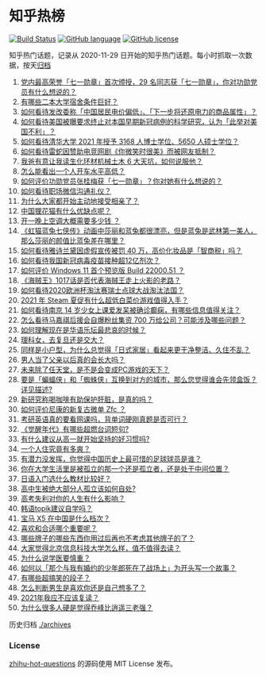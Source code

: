 # 知乎热榜
[![Build Status](https://github.com/ToWeLong/zhihu-hot-questions/workflows/CI/badge.svg)](https://github.com/ToWeLong/zhihu-hot-questions/actions)
[![GitHub language](https://img.shields.io/badge/language-golang-orange.svg)](https://golang.org/)
[![GitHub license](https://img.shields.io/github/license/ToWeLong/zhihu-hot-questions)](https://github.com/ToWeLong/zhihu-hot-questions/blob/main/LICENSE)

知乎热门话题，记录从 2020-11-29 日开始的知乎热门话题。每小时抓取一次数据，按天[归档](./archives)

<!-- BEGIN -->

1. [党内最高荣誉「七一勋章」首次颁授，29 名同志获「七一勋章」，你对功勋党员有什么想说的？](https://www.zhihu.com/question/468683456)
1. [有哪些二本大学宿舍条件巨好？](https://www.zhihu.com/question/374028292)
1. [如何看待发改委称「中国居民电价偏低」、「下一步将还原电力的商品属性」？](https://www.zhihu.com/question/468425398)
1. [如何看待美国被曝要求终止对本国早期新冠病例的科学研究，认为「此举对美国不利」？](https://www.zhihu.com/question/468627372)
1. [如何看待清华大学 2021 年授予 3168 人博士学位、5650 人硕士学位？](https://www.zhihu.com/question/468084761)
1. [如何看待雷蛇因赞助电竞网剧《你微笑时很美》而被网友抵制？](https://www.zhihu.com/question/468432056)
1. [我爸有意让我读生化环材机械土木 6 大天坑，如何说服他？](https://www.zhihu.com/question/468659467)
1. [怎么能看出一个人开车水平高低？](https://www.zhihu.com/question/390627646)
1. [如何评价功勋党员张桂梅获「七一勋章」？你对她有什么想说的？](https://www.zhihu.com/question/468714113)
1. [如何看待职场微信沟通礼仪？](https://www.zhihu.com/question/467777965)
1. [为什么大家都开始主动地接受相亲了？](https://www.zhihu.com/question/455245266)
1. [中国狸花猫有什么优缺点呢？](https://www.zhihu.com/question/49379992)
1. [开一晚上空调大概需要多少钱 ？](https://www.zhihu.com/question/30844890)
1. [《虹猫蓝兔七侠传》动画中莎丽和蓝兔都很漂亮，但是蓝兔是武林第一美人，那么莎丽的颜值比蓝兔差在哪里？](https://www.zhihu.com/question/457762212)
1. [如何看待雅诗兰黛因虚假宣传被罚 40 万，高价化妆品是「智商税」吗？](https://www.zhihu.com/question/468588693)
1. [如何看待我国新冠病毒疫苗接种超12亿剂次？](https://www.zhihu.com/question/468800069)
1. [如何评价 Windows 11 首个预览版 Build 22000.51 ？](https://www.zhihu.com/question/468659107)
1. [《海贼王》1017话是否代表海贼王走上火影的老路？](https://www.zhihu.com/question/468180174)
1. [如何看待2020欧洲杯淘汰赛瑞士点球大战淘汰法国？](https://www.zhihu.com/question/468666336)
1. [2021 年 Steam 夏促有什么超低白菜价游戏值得入手？](https://www.zhihu.com/question/467846705)
1. [如何看待南京 14 岁少女上课爱发呆被确诊癫痫，有哪些信息值得关注？](https://www.zhihu.com/question/468699123)
1. [怎么看待马嘉祺后援会自爆粉丝集资 700 万给公司？可能涉及哪些问题？](https://www.zhihu.com/question/468354788)
1. [如何理解现在是华语乐坛最悲哀的时候？](https://www.zhihu.com/question/358590192)
1. [理科女，去复旦还是交大？](https://www.zhihu.com/question/467187752)
1. [同样是小户型，为什么总觉得「日式家居」看起来更干净整洁、久住不乱？](https://www.zhihu.com/question/456011068)
1. [男人当了父亲以后真的会长大吗？](https://www.zhihu.com/question/440051636)
1. [未来除了任天堂，是不是会变成PC游戏的天下？](https://www.zhihu.com/question/466668709)
1. [要是「蝙蝠侠」和「蜘蛛侠」互换到对方的城市，那么您觉得谁会先领盒饭？详见描述?](https://www.zhihu.com/question/462783033)
1. [新研究称喝咖啡有助保护肝脏，是真的吗？](https://www.zhihu.com/question/468425699)
1. [如何评价尼康的新复古微单 Zfc ？](https://www.zhihu.com/question/464936433)
1. [考研英语真的要看网课吗，背单词硬刚真题是否可行？](https://www.zhihu.com/question/376186399)
1. [《觉醒年代》有哪些超燃台词短句?](https://www.zhihu.com/question/463340352)
1. [有什么建议从高一就开始坚持的好习惯吗?](https://www.zhihu.com/question/466473902)
1. [一个人住究竟有多爽？](https://www.zhihu.com/question/459287794)
1. [有潜力没发挥，你觉得中国历史上最可惜的足球球员是谁？](https://www.zhihu.com/question/464338288)
1. [你在大学生活里是被孤立的那一个还是孤立者，还是处于中间位置？](https://www.zhihu.com/question/460650437)
1. [日语入门选什么教材比较好？](https://www.zhihu.com/question/19740967)
1. [高中生被绝大部分人孤立该如何自处?](https://www.zhihu.com/question/467662742)
1. [高考失利对你的人生有什么影响？](https://www.zhihu.com/question/20876925)
1. [韩语topik建议自学吗？](https://www.zhihu.com/question/307658531)
1. [宝马 X5 在中国是什么档次？](https://www.zhihu.com/question/458266368)
1. [喜欢和合适哪个重要呢？](https://www.zhihu.com/question/459841372)
1. [哪些牌子的哪些东西你用过后再也不考虑其他牌子的了？](https://www.zhihu.com/question/29988339)
1. [大家觉得北京信息科技大学怎么样，值不值得去读？](https://www.zhihu.com/question/330906430)
1. [为什么说学医要慎重？](https://www.zhihu.com/question/319882036)
1. [如何以「那个与我有婚约的少年郎死在了战场上」为开头写一个故事？](https://www.zhihu.com/question/453140540)
1. [有哪些超搞笑的段子？](https://www.zhihu.com/question/453066336)
1. [怎么判断男生是喜欢你还是自己想多了？](https://www.zhihu.com/question/357688189)
1. [2021年我应不应该复读？](https://www.zhihu.com/question/466781572)
1. [为什么很多人硬是觉得乔峰比逍遥三老强？](https://www.zhihu.com/question/317690706)

<!-- END -->

历史归档 [./archives](./archives)


### License
[zhihu-hot-questions](https://github.com/towelong/zhihu-hot-questions) 的源码使用 MIT License 发布。